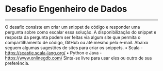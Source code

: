 # Desafio Engenheiro de Dados
---
O desafio consiste em criar um snippet de código e responder uma pergunta sobre como escalar essa
solução. A disponibilização do snippet e resposta da pergunta podem ser feitas via algum site que permita o
compartilhamento de código, GitHub ou até mesmo pelo e-mail. Abaixo seguem algumas sugestões de sites para
criar os snippets.
• Scala - https://scastie.scala-lang.org/
• Python e Java - https://www.onlinegdb.com/
Sinta-se livre para usar eles ou outro de sua preferência.
